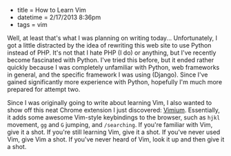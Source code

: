 * title = How to Learn Vim
* datetime = 2/17/2013 8:36pm
* tags = vim

Well, at least that's what I was planning on writing today... Unfortunately, I got a little distracted by the idea of rewriting this web site to use Python instead of PHP. It's not that I hate PHP (I do) or anything, but I've recently become fascinated with Python.  I've tried this before, but it ended rather quickly because I was completely unfamiliar with Python, web frameworks in general, and the specific framework I was using (Django). Since I've gained significantly more experience with Python, hopefully I'm much more prepared for attempt two.

Since I was originally going to write about learning Vim, I also wanted to show off this neat Chrome extension I just discovered: [Vimium](https://chrome.google.com/webstore/detail/vimium/dbepggeogbaibhgnhhndojpepiihcmeb). Essentially, it adds some awesome Vim-style keybindings to the browser, such as `hjkl` movement, `gg` and `G` jumping, and `/searching`. If you're familiar with Vim, give it a shot. If you're still learning Vim, give it a shot. If you've never used Vim, give Vim a shot. If you've never heard of Vim, look it up and then give it a shot.
